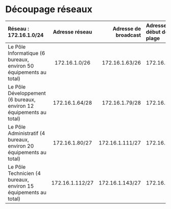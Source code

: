 # Découpage réseaux

| Réseau : 172.16.1.0/24  | Adresse réseau | Adresse de broadcast |Adresse de début de plage  | Adresse de fin de plage |
| :---    |  :----:  |    ---: | :---    |  :----:  |
| Le Pôle Informatique (6 bureaux, environ 50 équipements au total)    | 172.16.1.0/26   | 172.16.1.63/26 | 172.16.1.1    | 172.16.1.62   |
| Le Pôle Développement (6 bureaux, environ 12 équipements au total)    | 172.16.1.64/28 | 172.16.1.79/28 | 172.16.1.65    | 172.16.1.78 |
| Le Pôle Administratif (4 bureaux, environ 20 équipements au total)    | 172.16.1.80/27 | 172.16.1.111/27 | 172.16.1.81    | 172.16.1.110 |
| Le Pôle Technicien (4 bureaux, environ 15 équipements au total)    | 172.16.1.112/27 | 172.16.1.143/27 | 172.16.1.113    | 172.16.1.142 |
